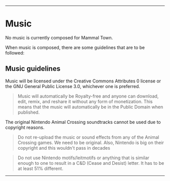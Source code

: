 
***

# Music

No music is currently composed for Mammal Town.

When music is composed, there are some guidelines that are to be followed:

## Music guidelines

Music will be licensed under the Creative Commons Attributes 0 license or the GNU General Public License 3.0, whichever one is preferred.

> Music will automatically be Royalty-free and anyone can download, edit, remix, and reshare it without any form of monetization. This means that the music will automatically be in the Public Domain when published.

The original Nintendo Animal Crossing soundtracks cannot be used due to copyright reasons.

> Do not re-upload the music or sound effects from any of the Animal Crossing games. We need to be original. Also, Nintendo is big on their copyright and this wouldn't pass in decades

> Do not use Nintendo motifs/leitmotifs or anything that is similar enough to one to result in a C&D (Cease and Desist) letter. It has to be at least 51% different.

***
